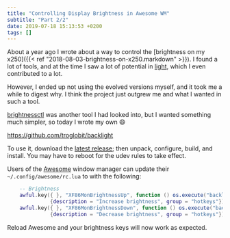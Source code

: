 ```yaml
---
title: "Controlling Display Brightness in Awesome WM"
subtitle: "Part 2/2"
date: 2019-07-18 15:13:53 +0200
tags: []
---
```


About a year ago I wrote about a way to control the [brightness on my
x250]({{< ref "2018-08-03-brightness-on-x250.markdown" >}}).  I found a
lot of tools, and at the time I saw a lot of potential in [light][],
which I even contributed to a lot.

However, I ended up not using the evolved versions myself, and it took
me a while to digest why.  I think the project just outgrew me and what
I wanted in such a tool.

[brightnessctl][] was another tool I had looked into, but I wanted
something much simpler, so today I wrote my own :smile:

<https://github.com/troglobit/backlight>

To use it, download the [latest release][]; then unpack, configure,
build, and install.  You may have to reboot for the udev rules to take
effect.

Users of the [Awesome][awesome] window manager can update their
`~/.config/awesome/rc.lua` to with the following:

```lua
    -- Brightness
    awful.key({ }, "XF86MonBrightnessUp", function () os.execute("backlight up") end,
              {description = "Increase brightness", group = "hotkeys"}),
    awful.key({ }, "XF86MonBrightnessDown", function () os.execute("backlight down") end,
              {description = "Decrease brightness", group = "hotkeys"}),
```

Reload Awesome and your brightness keys will now work as expected.


[light]:          https://github.com/haikarainen/light/
[brightnessctl]:  https://github.com/Hummer12007/brightnessctl/
[latest release]: https://github.com/troglobit/backlight/releases/latest
[awesome]:        https://awesomewm.org/
